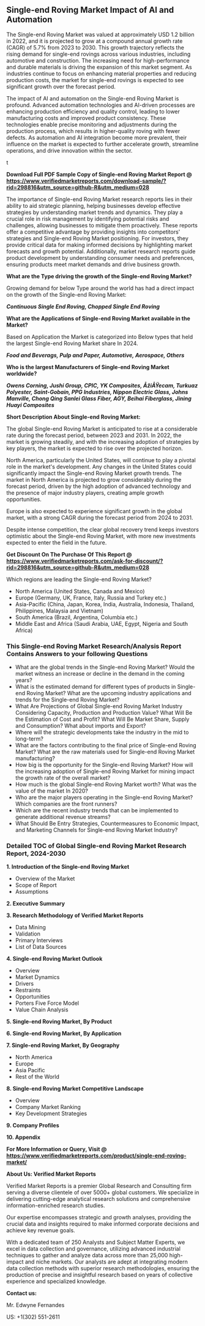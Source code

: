 <h2>Single-end Roving Market Impact of AI and Automation</h2><p>The Single-end Roving Market was valued at approximately USD 1.2 billion in 2022, and it is projected to grow at a compound annual growth rate (CAGR) of 5.7% from 2023 to 2030. This growth trajectory reflects the rising demand for single-end rovings across various industries, including automotive and construction. The increasing need for high-performance and durable materials is driving the expansion of this market segment. As industries continue to focus on enhancing material properties and reducing production costs, the market for single-end rovings is expected to see significant growth over the forecast period.</p><p>The impact of AI and automation on the Single-end Roving Market is profound. Advanced automation technologies and AI-driven processes are enhancing production efficiency and quality control, leading to lower manufacturing costs and improved product consistency. These technologies enable precise monitoring and adjustments during the production process, which results in higher-quality roving with fewer defects. As automation and AI integration become more prevalent, their influence on the market is expected to further accelerate growth, streamline operations, and drive innovation within the sector.</p>t</p><p id="" class=""><strong>Download Full PDF Sample Copy of Single-end Roving Market Report @ <a href="https://www.verifiedmarketreports.com/download-sample/?rid=298816&utm_source=github-R&utm_medium=028" target="_blank">https://www.verifiedmarketreports.com/download-sample/?rid=298816&utm_source=github-R&utm_medium=028</a></strong></p><p>The importance of&nbsp;Single-end Roving Market research reports lies in their ability to aid strategic planning, helping businesses develop effective strategies by understanding market trends and dynamics. They play a crucial role in risk management by identifying potential risks and challenges, allowing businesses to mitigate them proactively. These reports offer a competitive advantage by providing insights into competitors' strategies and Single-end Roving Market positioning. For investors, they provide critical data for making informed decisions by highlighting market forecasts and growth potential. Additionally, market research reports guide product development by understanding consumer needs and preferences, ensuring products meet market demands and drive business growth.</p><p><strong>What are the&nbsp;Type driving the growth of the Single-end Roving Market?</strong></p><p id="" class="">Growing demand for below Type around the world has had a direct impact on the growth of the Single-end Roving Market:</p><em><strong>Continuous Single End Roving, Chopped Single End Roving</strong></em></p><strong>What are the&nbsp;Applications&nbsp;of Single-end Roving Market available in the Market?</strong></p><p id="" class="">Based on Application the Market is categorized into Below types that held the largest Single-end Roving Market share In 2024.</p><em><strong>Food and Beverags, Pulp and Paper, Automotive, Aerospace, Others</strong></em></p><strong>Who is the largest Manufacturers of Single-end Roving Market worldwide?</strong></p><p><em><strong>Owens Corning, Jushi Group, CPIC, YK Composites, ÅžiÅŸecam, Turkuaz Polyester, Saint-Gobain, PPG Industries, Nippon Electric Glass, Johns Manville, Chong Qing Sanlei Glass Fiber, AGY, Beihai Fiberglass, Jining Huayi Composites</strong></em></p><p id="" class=""><strong>Short Description About Single-end Roving Market:</strong></p><p>The global Single-end Roving Market is anticipated to rise at a considerable rate during the forecast period, between 2023 and 2031. In 2022, the market is growing steadily, and with the increasing adoption of strategies by key players, the market is expected to rise over the projected horizon.</p><p>North America, particularly the United States, will continue to play a pivotal role in the market's development. Any changes in the United States could significantly impact the Single-end Roving Market growth trends. The market in North America is projected to grow considerably during the forecast period, driven by the high adoption of advanced technology and the presence of major industry players, creating ample growth opportunities.</p><p>Europe is also expected to experience significant growth in the global market, with a strong CAGR during the forecast period from 2024 to 2031.</p><p>Despite intense competition, the clear global recovery trend keeps investors optimistic about the Single-end Roving Market, with more new investments expected to enter the field in the future.</p><p id="" class=""><strong>Get Discount On The Purchase Of This Report @ <a href="https://www.verifiedmarketreports.com/ask-for-discount/?rid=298816&utm_source=github-R&utm_medium=028" target="_blank">https://www.verifiedmarketreports.com/ask-for-discount/?rid=298816&utm_source=github-R&utm_medium=028</a></strong></p>Which regions are leading the Single-end Roving Market?</p><ul><li>North America (United States, Canada and Mexico)</li><li>Europe (Germany, UK, France, Italy, Russia and Turkey etc.)</li><li>Asia-Pacific (China, Japan, Korea, India, Australia, Indonesia, Thailand, Philippines, Malaysia and Vietnam)</li><li>South America (Brazil, Argentina, Columbia etc.)</li><li>Middle East and Africa (Saudi Arabia, UAE, Egypt, Nigeria and South Africa)</li></ul><h3 id="" class="">This Single-end Roving Market Research/Analysis Report Contains Answers to your following Questions</h3><ul><li>What are the global trends in the Single-end Roving Market? Would the market witness an increase or decline in the demand in the coming years?</li><li>What is the estimated demand for different types of products in Single-end Roving Market? What are the upcoming industry applications and trends for the Single-end Roving Market?</li><li>What Are Projections of Global Single-end Roving Market Industry Considering Capacity, Production and Production Value? What Will Be the Estimation of Cost and Profit? What Will Be Market Share, Supply and Consumption? What about imports and Export?</li><li>Where will the strategic developments take the industry in the mid to long-term?</li><li>What are the factors contributing to the final price of Single-end Roving Market? What are the raw materials used for Single-end Roving Market manufacturing?</li><li>How big is the opportunity for the Single-end Roving Market? How will the increasing adoption of Single-end Roving Market for mining impact the growth rate of the overall market?</li><li>How much is the global Single-end Roving Market worth? What was the value of the market In 2020?</li><li>Who are the major players operating in the Single-end Roving Market? Which companies are the front runners?</li><li>Which are the recent industry trends that can be implemented to generate additional revenue streams?</li><li>What Should Be Entry Strategies, Countermeasures to Economic Impact, and Marketing Channels for Single-end Roving Market Industry?</li></ul><h3 id="" class="">Detailed TOC of Global Single-end Roving Market Research Report, 2024-2030</h3><p id="" class=""><strong>1. Introduction of the Single-end Roving Market</strong></p><ul><li>Overview of the Market</li><li>Scope of Report</li><li>Assumptions</li></ul><p id="" class=""><strong>2. Executive Summary</strong></p><p id="" class=""><strong>3. Research Methodology of Verified Market Reports</strong></p><ul><li>Data Mining</li><li>Validation</li><li>Primary Interviews</li><li>List of Data Sources</li></ul><p id="" class=""><strong>4. Single-end Roving Market Outlook</strong></p><ul><li>Overview</li><li>Market Dynamics</li><li>Drivers</li><li>Restraints</li><li>Opportunities</li><li>Porters Five Force Model</li><li>Value Chain Analysis</li></ul><p id="" class=""><strong>5. Single-end Roving Market, By Product</strong></p><p id="" class=""><strong>6. Single-end Roving Market, By Application</strong></p><p id="" class=""><strong>7. Single-end Roving Market, By Geography</strong></p><ul><li>North America</li><li>Europe</li><li>Asia Pacific</li><li>Rest of the World</li></ul><p id="" class=""><strong>8. Single-end Roving Market Competitive Landscape</strong></p><ul><li>Overview</li><li>Company Market Ranking</li><li>Key Development Strategies</li></ul><p id="" class=""><strong>9. Company Profiles</strong></p><p id="" class=""><strong>10. Appendix</strong></p><p id="" class=""><strong>For More Information or Query, Visit @ <a href="https://www.verifiedmarketreports.com/product/single-end-roving-market/" target="_blank">https://www.verifiedmarketreports.com/product/single-end-roving-market/</a></strong></p><p id="" class=""><strong>About Us: Verified Market Reports</strong></p><p id="" class="">Verified Market Reports is a premier Global Research and Consulting firm serving a diverse clientele of over 5000+ global customers. We specialize in delivering cutting-edge analytical research solutions and comprehensive information-enriched research studies.</p><p id="" class="">Our expertise encompasses strategic and growth analyses, providing the crucial data and insights required to make informed corporate decisions and achieve key revenue goals.</p><p id="" class="">With a dedicated team of 250 Analysts and Subject Matter Experts, we excel in data collection and governance, utilizing advanced industrial techniques to gather and analyze data across more than 25,000 high-impact and niche markets. Our analysts are adept at integrating modern data collection methods with superior research methodologies, ensuring the production of precise and insightful research based on years of collective experience and specialized knowledge.</p><p id="" class=""><strong>Contact us:</strong></p><p id="" class="">Mr. Edwyne Fernandes</p><p id="" class="">US: +1(302) 551-2611</p>